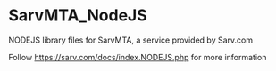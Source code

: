 # SarvMTA_NodeJS

NODEJS library files for SarvMTA, a service provided by Sarv.com

Follow https://sarv.com/docs/index.NODEJS.php for more information
